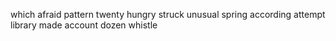 which afraid pattern twenty hungry struck unusual spring according attempt library made account dozen whistle